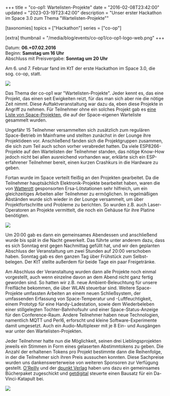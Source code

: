 +++
title = "co-op1: Wartelisten-Projekte"
date = "2016-02-08T23:42:00"
updated = "2023-03-19T23:42:00"
description = "Unser erster Hackathon im Space 3.0 zum Thema \"Wartelisten-Projekte\""

[taxonomies]
topics = ["Hackathon"]
series =  ["co-op"]

[extra]
thumbnail = "/media/blog/events/co-op1/co-op1-logo-web.png"
+++

Datum: **06.+07.02.2016**  
Beginn: **Samstag um 16 Uhr**  
Abschluss mit Preisvergabe: **Sonntag um 20 Uhr**

Am 6. und 7. Februar fand im KtT der erste Hackathon im Space 3.0, die sog. co-op, statt.

![](/media/blog/events/co-op1/co-op-token.jpg)

Das Thema der co-op1 war "Wartelisten-Projekte". Jeder kennt es, das eine Projekt, das einen seit Ewigkeiten reizt, für
das man sich aber nie die nötige Zeit nimmt. Diese Auftaktveranstaltung war dazu da, eben diese Projekte in Angriff zu
nehmen. Für Teilnehmer ohne ein solches Projekt gab
es [eine Liste von Space-Projekten](https://pad.kreativitaet-trifft-technik.de/p/Spaceprojekte), die auf der
Space-eigenen Warteliste gesammelt wurden.

Ungefähr 15 Teilnehmer versammelten sich zusätzlich zum regulären Space-Betrieb im Mainframe und stellten zunächst in
der Lounge ihre Projektideen vor. Anschließend fanden sich die Projektgruppen zusammen, die sich zum Teil auch schon
vorher verabredet hatten. Da viele ESP8266-Projekte auf den Wartelisten der Teilnehmer standen, das nötige Know-How
jedoch nicht bei allen ausreichend vorhanden war, erklärte sich ein ESP-erfahrener Teilnehmer bereit, einen kurzen
Crashkurs in die Hardware zu geben.

Fortan wurde im Space verteilt fleißig an den Projekten gearbeitet. Da die Teilnehmer hauptsächlich Elektronik-Projekte
bearbeitet haben, waren die von [Watterott](https://www.watterott.com) gesponsorten Ersa-Lötstationen sehr hilfreich, um
ein gleichzeitiges Arbeiten aller Teilnehmer zu ermöglichen. In regelmäßigen Abständen wurde sich wieder in der Lounge
versammelt, um über Projektfortschritte und Probleme zu berichten. So wurden z.B. auch Laser-Operatoren an Projekte
vermittelt, die noch ein Gehäuse für ihre Platine benötigten.

![](/media/blog/events/co-op1/co-op-eating.jpg)

Um 20:00 gab es dann ein gemeinsames Abendessen und anschließend wurde bis spät in die Nacht gewerkelt. Das führte unter
anderem dazu, dass es sich Sonntag erst gegen Nachmittag gefüllt hat, und wir den geplanten Abschluss der Veranstaltung
um zwei Stunden auf 20:00 verschoben haben. Sonntag gab es den ganzen Tag über Frühstück zum Selbst-belegen. Der KtT
stellte außerdem für beide Tage ein paar Freigetränke.

Am Abschluss der Veranstaltung wurden dann alle Projekte noch einmal vorgestellt, auch wenn einzelne davon an dem Abend
nicht ganz fertig geworden sind. So hatten wir z.B. neue Ambient-Beleuchtung für unsere Freifläche bekommen, die über
WLAN steuerbar sind. Weitere Space-Projekte umfassten Arbeiten an einem neuen Schließsystem, der umfassenden Erfassung
von Space-Temperatur und -Luftfeuchtigkeit, einem Prototyp für eine Handy-Ladestation, sowie dem Wiederbeleben einer
stillgelegten Tochter-Bahnhofsuhr und einer Space-Status-Anzeige für den Conference-Raum. Andere Teilnehmer haben neue
Technologien, namentlich MQTT und Perl6, erforscht und kleine Software-Experimente damit umgesetzt. Auch ein
Audio-Multiplexer mit je 8 Ein- und Ausgängen war unter den Wartelisten-Projekten.

Jeder Teilnehmer hatte nun die Möglichkeit, seinen drei Lieblingsprojekten jeweils ein Stimmen in Form eines gelaserten
Abstimmtokens zu geben. Die Anzahl der erhaltenen Tokens pro Projekt bestimmte dann die Reihenfolge, in der die
Teilnehmer sich ihren Preis aussuchen konnten. Diese Sachpreise wurden uns dankenswerterweise von weiteren Sponsoren zur
Verfügung gestellt. [O'Reilly](https://www.oreilly.de/) und der [dpunkt Verlag](https://www.dpunkt.de/) haben uns dazu
ein gemeinsames Bücherpaket zugeschickt und [getdigital](https://www.getdigital.de/) steuerte einen Bausatz für ein
Da-Vinci-Katapult bei.

![](/media/blog/events/co-op1/co-op-winners.jpg)

[//]: # (TODO: Add image gallery)

